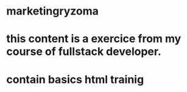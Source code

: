 # marketingryzoma
# this content is a exercice from my course of fullstack developer.
# contain basics html trainig
